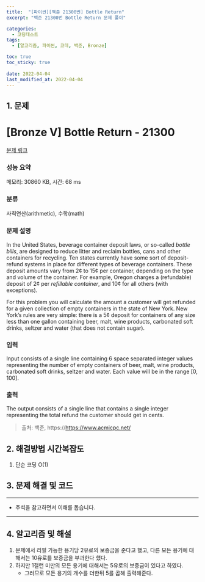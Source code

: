 ```yaml
---
title:  "[파이썬][백준 21300번] Bottle Return"
excerpt: "백준 21300번 Bottle Return 문제 풀이"

categories:
  - 코딩테스트
tags:
  - [알고리즘, 파이썬, 코테, 백준, Bronze]

toc: true
toc_sticky: true
 
date: 2022-04-04
last_modified_at: 2022-04-04
---
```


## 1. 문제

# [Bronze V] Bottle Return - 21300 

[문제 링크](https://www.acmicpc.net/problem/21300) 

### 성능 요약

메모리: 30860 KB, 시간: 68 ms

### 분류

사칙연산(arithmetic), 수학(math)

### 문제 설명

<p>In the United States, beverage container deposit laws, or so-called <em>bottle bills</em>, are designed to reduce litter and reclaim bottles, cans and other containers for recycling. Ten states currently have some sort of deposit-refund systems in place for different types of beverage containers. These deposit amounts vary from 2¢ to 15¢ per container, depending on the type and volume of the container. For example, Oregon charges a (refundable) deposit of 2¢ per <em>refillable container</em>, and 10¢ for all others (with exceptions).</p>

<p>For this problem you will calculate the amount a customer will get refunded for a given collection of empty containers in the state of New York. New York’s rules are very simple: there is a 5¢ deposit for containers of any size less than one gallon containing beer, malt, wine products, carbonated soft drinks, seltzer and water (that does not contain sugar).</p>

### 입력 

 <p>Input consists of a single line containing 6 space separated integer values representing the number of empty containers of beer, malt, wine products, carbonated soft drinks, seltzer and water. Each value will be in the range [0, 100].</p>

### 출력 

 <p>The output consists of a single line that contains a single integer representing the total refund the customer should get in cents.</p>



> 출처: 백준, https://https://www.acmicpc.net/

## 2. 해결방법 시간복잡도

1. 단순 코딩 O(1)


## 3. 문제 해결 및 코드
--- 

<script src="https://gist.github.com/godhin/e7ad63246558bd31d0b7df6d3792528d.js"></script>

- 주석을 참고하면서 이해를 돕습니다.
---

## 4. 알고리즘 및 해설

1. 문제에서 리필 가능한 용기당 2유로의 보증금을 준다고 했고, 다른 모든 용기에 대해서는 10유로를 보증금을 부과한다 했다.
2. 하지만 1갤런 미만의 모든 용기에 대해서는 5유로의 보증금이 있다고 하였다.
    - 그러므로 모든 용기의 개수를 더한뒤 5를 곱해 출력해준다.